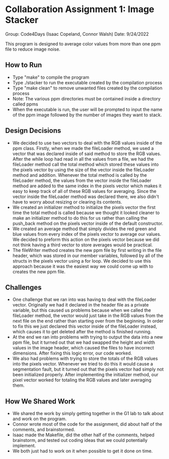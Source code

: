 # Collaboration Assignment 1: Image Stacker
Group: Code4Days (Isaac Copeland, Connor Walsh)
Date: 9/24/2022

This program is designed to average color values from more than one ppm file to reduce image noise. 

## How to Run
* Type "make" to compile the program
* Type ./stacker to run the executable created by the compilation process
* Type "make clean" to remove unwanted files created by the compilation process
* Note: The various ppm directories must be contained inside a directory called ppms
* When the executable is run, the user will be prompted to input the name of the ppm image followed by the number of images they want to stack.

## Design Decisions
* We decided to use two vectors to deal with the RGB values inside of the ppm class. Firstly, when we made the fileLoader method, we used a vector that was declared inside of said method to store the RGB values. After the while loop had read in all the values from a file, we had the fileLoader method call the total method which stored these values into the pixels vector by using the size of the vector inside the fileLoader method and addition. Whenever the total method is called by the fileLoader method, the values from the vector inside the fileLoader method are added to the same index in the pixels vector which makes it easy to keep track of all of these RGB values for averaging. Since the vector inside the fileLoader method was declared there, we also didn't have to worry about resizing or clearing its contents.
* We created an initializer method to initialize the pixels vector the first time the total method is called because we thought it looked cleaner to make an initializer method to do this for us rather than calling the push_back method on the pixels vector inside of the default constructor.
* We created an average method that simply divides the red green and blue values from every index of the pixels vector to average our values. We decided to preform this action on the pixels vector because we did not think having a third vector to store averages would be practical.
* The fileWriter method creates the new ppm file by first writing in the file header, which was stored in our member variables, followed by all of the structs in the pixels vector using a for loop. We decided to use this approach because it was the easiest way we could come up with to creates the new ppm file. 

## Challenges
* One challenge that we ran into was having to deal with the fileLoader vector. Originally we had it declared in the header file as a private variable, but this caused us problems because when we called the fileLoader method, the vector would just take in the RGB values from the next file on the end rather than starting over from the beginning. In order to fix this we just declared this vector inside of the fileLoader instead, which causes it to get deleted after the method is finished running.
* At the end we ran into problems with trying to output the data into a new ppm file, but it turned out that we had swapped the height and width values in the image header, which caused the files to have incorrect dimensions. After fixing this logic error, our code worked.
* We also had problems with trying to store the totals of the RGB values into the pixels vector. Whenever we tried to do this it would cause a segmentation fault, but it turned out that the pixels vector had simply not been initialized properly. After implementing the initializer method, our pixel vector worked for totaling the RGB values and later averaging them. 

## How We Shared Work
* We shared the work by simply getting together in the G1 lab to talk about and work on the program.
* Connor wrote most of the code for the assignment, did about half of the comments, and brainstormed.
* Isaac made the Makefile, did the other half of the comments, helped brainstorm, and tested out coding ideas that we could potentially implement.
* We both just had to work on it when possible to get it done on time.

